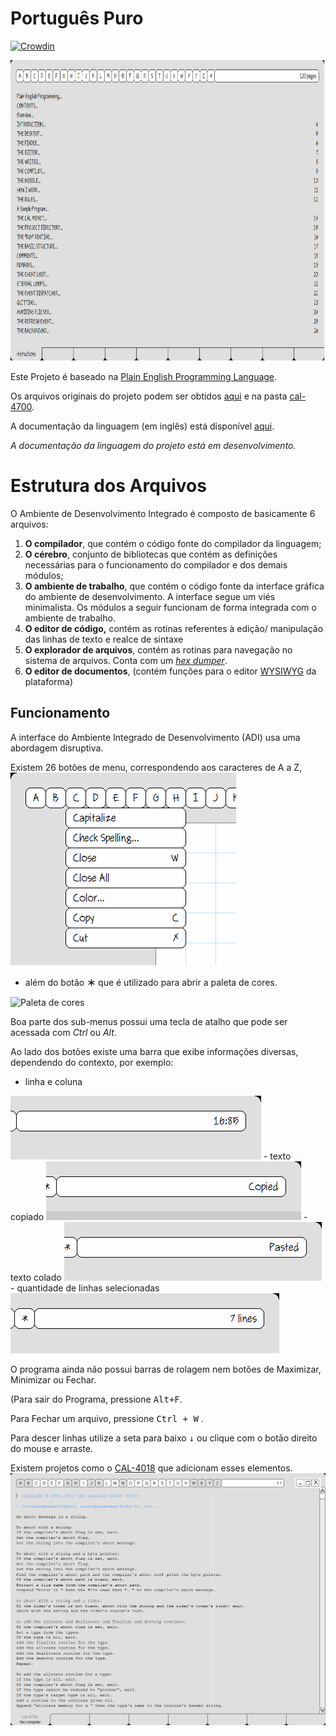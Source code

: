 # Português Puro

[![Crowdin](https://badges.crowdin.net/portugues-puro/localized.svg)](https://crowdin.com/project/portugues-puro)

<p>
<img src="docs/Imagens-Para-o-Readme/tela.png" alt="Tela do Programa" width="856" height="481">
 </p>
 

Este Projeto é baseado na [Plain English Programming Language](http://osmosianplainenglishprogramming.blog/).

Os arquivos originais do projeto podem ser obtidos [aqui](http://www.osmosian.com/cal-4700.zip) e na pasta [cal-4700](https://github.com/elenderg/Portugues-Puro/tree/main/recursos/CAL-4700).

A documentação da linguagem (em inglês) está disponível [aqui](https://github.com/elenderg/Portugues-Puro/tree/main/recursos/CAL-4700/documentation).

*A documentação da linguagem do projeto está em desenvolvimento.*


# Estrutura dos Arquivos

O Ambiente de Desenvolvimento Integrado é composto de basicamente 6 arquivos:

  1. **O compilador**, que contém o código fonte do compilador da linguagem;
  2. **O cérebro**, conjunto de bibliotecas que contém as definições necessárias para o funcionamento do compilador e dos demais módulos;
  3. **O ambiente de trabalho**, que contém o código fonte da interface gráfica do ambiente de desenvolvimento. A interface segue um viés minimalista. Os módulos a seguir funcionam de forma integrada com o ambiente de trabalho.
  4. **O editor de código,** contém as rotinas referentes à edição/ manipulação das linhas de texto e realce de sintaxe
  5. **O explorador de arquivos**, contém as rotinas para navegação no sistema de arquivos. Conta com um *[hex dumper](https://pt.wikipedia.org/wiki/Hex_dump)*.
  6. **O editor de documentos**, (contém funções para o editor [WYSIWYG](https://pt.wikipedia.org/wiki/WYSIWYG) da plataforma)


## Funcionamento

A interface do Ambiente Integrado de Desenvolvimento (ADI) usa uma abordagem disruptiva. 

Existem 26 botões de menu, correspondendo aos caracteres de A a Z,  
<img src="docs/Imagens-Para-o-Readme/menus.png" Alt="Menu do programa">

- além do botão **＊** que é utilizado para abrir a paleta de cores. 
 <img src="docs/Imagens-Para-o-Readme/✷.png" Alt="Paleta de cores">


Boa parte dos sub-menus possui uma tecla de atalho que pode ser acessada com _Ctrl_ ou _Alt_.

Ao lado dos botões existe uma barra que exibe informações diversas, dependendo do contexto, por exemplo: 

 - linha e coluna
 <img src="docs/Imagens-Para-o-Readme/linhacoluna.png">
 - texto copiado
 <img src="docs/Imagens-Para-o-Readme/copiado.png">
 - texto colado
 <img src="docs/Imagens-Para-o-Readme/colado.png">
 - quantidade de linhas selecionadas
 <img src="docs/Imagens-Para-o-Readme/quantidadedelinhasselecionadas.png">

O programa ainda não possui barras de rolagem nem botões de Maximizar, Minimizar ou Fechar. 

(Para sair do Programa, pressione <kbd>Alt+F</kbd>.

Para Fechar um arquivo, pressione <kbd>Ctrl + W</kbd> . 

Para descer linhas utilize a seta para baixo <kbd>↓</kbd> ou clique com o botão direito do mouse e arraste.

Existem projetos como o [CAL-4018](https://github.com/Folds/english) que adicionam esses elementos.
 <img src="docs/Imagens-Para-o-Readme/cal4018.png">

